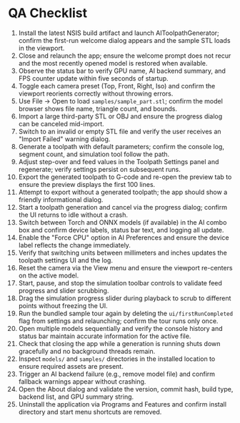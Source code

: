 # QA Checklist

1. Install the latest NSIS build artifact and launch AIToolpathGenerator; confirm the first-run welcome dialog appears and the sample STL loads in the viewport.
2. Close and relaunch the app; ensure the welcome prompt does not recur and the most recently opened model is restored when available.
3. Observe the status bar to verify GPU name, AI backend summary, and FPS counter update within five seconds of startup.
4. Toggle each camera preset (Top, Front, Right, Iso) and confirm the viewport reorients correctly without throwing errors.
5. Use File -> Open to load `samples/sample_part.stl`; confirm the model browser shows file name, triangle count, and bounds.
6. Import a large third-party STL or OBJ and ensure the progress dialog can be canceled mid-import.
7. Switch to an invalid or empty STL file and verify the user receives an "Import Failed" warning dialog.
8. Generate a toolpath with default parameters; confirm the console log, segment count, and simulation tool follow the path.
9. Adjust step-over and feed values in the Toolpath Settings panel and regenerate; verify settings persist on subsequent runs.
10. Export the generated toolpath to G-code and re-open the preview tab to ensure the preview displays the first 100 lines.
11. Attempt to export without a generated toolpath; the app should show a friendly informational dialog.
12. Start a toolpath generation and cancel via the progress dialog; confirm the UI returns to idle without a crash.
13. Switch between Torch and ONNX models (if available) in the AI combo box and confirm device labels, status bar text, and logging all update.
14. Enable the "Force CPU" option in AI Preferences and ensure the device label reflects the change immediately.
15. Verify that switching units between millimeters and inches updates the toolpath settings UI and the log.
16. Reset the camera via the View menu and ensure the viewport re-centers on the active model.
17. Start, pause, and stop the simulation toolbar controls to validate feed progress and slider scrubbing.
18. Drag the simulation progress slider during playback to scrub to different points without freezing the UI.
19. Run the bundled sample tour again by deleting the `ui/firstRunCompleted` flag from settings and relaunching; confirm the tour runs only once.
20. Open multiple models sequentially and verify the console history and status bar maintain accurate information for the active file.
21. Check that closing the app while a generation is running shuts down gracefully and no background threads remain.
22. Inspect `models/` and `samples/` directories in the installed location to ensure required assets are present.
23. Trigger an AI backend failure (e.g., remove model file) and confirm fallback warnings appear without crashing.
24. Open the About dialog and validate the version, commit hash, build type, backend list, and GPU summary string.
25. Uninstall the application via Programs and Features and confirm install directory and start menu shortcuts are removed.